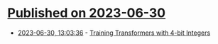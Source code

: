 # [Published on 2023-06-30](index.md)

* [2023-06-30, 13:03:36](https://lobste.rs/s/euzxt6/training_transformers_with_4_bit) - [Training Transformers with 4-bit Integers](https://arxiv.org/abs/2306.11987)
